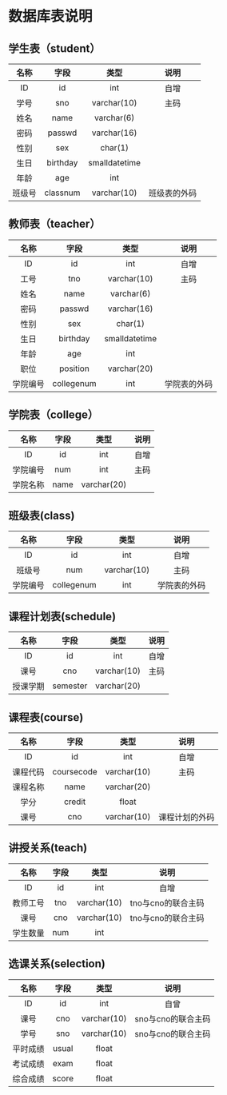  

# 数据库表说明

## 学生表（student）

|  名称  |   字段   |     类型      |     说明     |
| :----: | :------: | :-----------: | :----------: |
|   ID   |    id    |      int      |     自增     |
|  学号  |   sno    |  varchar(10)  |     主码     |
|  姓名  |   name   |  varchar(6)   |              |
|  密码  |  passwd  |  varchar(16)  |              |
|  性别  |   sex    |    char(1)    |              |
|  生日  | birthday | smalldatetime |              |
|  年龄  |   age    |      int      |              |
| 班级号 | classnum |  varchar(10)  | 班级表的外码 |

## 教师表（teacher）

|   名称   |    字段    |     类型      |     说明     |
| :------: | :--------: | :-----------: | :----------: |
|    ID    |     id     |      int      |     自增     |
|   工号   |    tno     |  varchar(10)  |     主码     |
|   姓名   |    name    |  varchar(6)   |              |
|   密码   |   passwd   |  varchar(16)  |              |
|   性别   |    sex     |    char(1)    |              |
|   生日   |  birthday  | smalldatetime |              |
|   年龄   |    age     |      int      |              |
|   职位   |  position  |  varchar(20)  |              |
| 学院编号 | collegenum |      int      | 学院表的外码 |

## 学院表（college）

|   名称   | 字段 |    类型     | 说明 |
| :------: | :--: | :---------: | :--: |
|    ID    |  id  |     int     | 自增 |
| 学院编号 | num  |     int     | 主码 |
| 学院名称 | name | varchar(20) |      |

## 班级表(class)

|   名称   |    字段    |    类型     |     说明     |
| :------: | :--------: | :---------: | :----------: |
|    ID    |     id     |     int     |     自增     |
|  班级号  |    num     | varchar(10) |     主码     |
| 学院编号 | collegenum |     int     | 学院表的外码 |

## 课程计划表(schedule)

|   名称   |   字段   |    类型     | 说明 |
| :------: | :------: | :---------: | :--: |
|    ID    |    id    |     int     | 自增 |
|   课号   |   cno    | varchar(10) | 主码 |
| 授课学期 | semester | varchar(20) |      |

## 课程表(course)

|   名称   |    字段    |    类型     |      说明      |
| :------: | :--------: | :---------: | :------------: |
|    ID    |     id     |     int     |      自增      |
| 课程代码 | coursecode | varchar(10) |      主码      |
| 课程名称 |    name    | varchar(20) |                |
|   学分   |   credit   |    float    |                |
|   课号   |    cno     | varchar(10) | 课程计划的外码 |

## 讲授关系(teach)



|   名称   | 字段 |    类型     |        说明        |
| :------: | :--: | :---------: | :----------------: |
|    ID    |  id  |     int     |        自增        |
| 教师工号 | tno  | varchar(10) | tno与cno的联合主码 |
|   课号   | cno  | varchar(10) | tno与cno的联合主码 |
| 学生数量 | num  |     int     |                    |

## 选课关系(selection)

|   名称   | 字段  |    类型     |        说明        |
| :------: | :---: | :---------: | :----------------: |
|    ID    |  id   |     int     |        自曾        |
|   课号   |  cno  | varchar(10) | sno与cno的联合主码 |
|   学号   |  sno  | varchar(10) | sno与cno的联合主码 |
| 平时成绩 | usual |    float    |                    |
| 考试成绩 | exam  |    float    |                    |
| 综合成绩 | score |    float    |                    |

